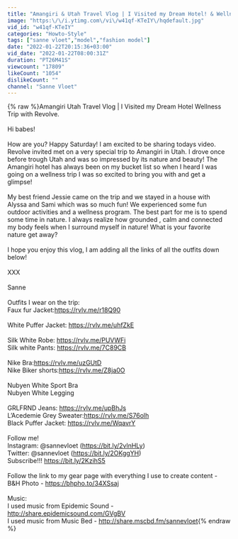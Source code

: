 ```yaml
---
title: "Amangiri & Utah Travel Vlog | I Visited my Dream Hotel! & Wellness Talks"
image: "https:\/\/i.ytimg.com\/vi\/w41qf-KTeIY\/hqdefault.jpg"
vid_id: "w41qf-KTeIY"
categories: "Howto-Style"
tags: ["sanne vloet","model","fashion model"]
date: "2022-01-22T20:15:36+03:00"
vid_date: "2022-01-22T08:00:31Z"
duration: "PT26M41S"
viewcount: "17809"
likeCount: "1054"
dislikeCount: ""
channel: "Sanne Vloet"
---
```

{% raw %}Amangiri Utah Travel Vlog | I Visited my Dream Hotel Wellness Trip with Revolve.  <br /><br />Hi babes!<br /><br />How are you? Happy Saturday! I am excited to be sharing todays video. Revolve invited met on a very special trip to Amangiri in Utah. I drove once before trough Utah and was so impressed by its nature and beauty! The Amangiri hotel has always been on my bucket list so when I heard I was going on a wellness trip I was so excited to bring you with and get a glimpse!<br /><br />My best friend Jessie came on the trip and we stayed in a house with Alyssa and Sami which was so much fun! We experienced some fun outdoor activities and a wellness program. The best part for me is to spend some time in nature. I always realize how grounded , calm and connected my body feels when I surround myself in nature!  What is your favorite nature get away?<br /><br />I hope you enjoy this vlog, I am adding all the links of all the outfits down below! <br /><br />XXX<br /><br />Sanne<br /><br />Outfits I wear on the trip:<br />Faux fur Jacket:<a rel="nofollow" target="blank" href="https://rvlv.me/r18Q90">https://rvlv.me/r18Q90</a><br /><br />White Puffer Jacket: <a rel="nofollow" target="blank" href="https://rvlv.me/uhfZkE">https://rvlv.me/uhfZkE</a><br /><br />Silk White Robe: <a rel="nofollow" target="blank" href="https://rvlv.me/PUVWFi">https://rvlv.me/PUVWFi</a><br />Silk white Pants: <a rel="nofollow" target="blank" href="https://rvlv.me/7C89CB">https://rvlv.me/7C89CB</a><br /><br />Nike Bra:<a rel="nofollow" target="blank" href="https://rvlv.me/uzGUtD">https://rvlv.me/uzGUtD</a><br />Nike Biker shorts:<a rel="nofollow" target="blank" href="https://rvlv.me/Z8ja0O">https://rvlv.me/Z8ja0O</a><br /><br />Nubyen White Sport Bra<br />Nubyen White Legging<br /><br />GRLFRND Jeans: <a rel="nofollow" target="blank" href="https://rvlv.me/upBhJs">https://rvlv.me/upBhJs</a><br />L’Acedemie Grey Sweater:<a rel="nofollow" target="blank" href="https://rvlv.me/S76olh">https://rvlv.me/S76olh</a><br />Black Puffer Jacket: <a rel="nofollow" target="blank" href="https://rvlv.me/WqavrY">https://rvlv.me/WqavrY</a><br /><br />Follow me!<br />Instagram: @sannevloet (<a rel="nofollow" target="blank" href="https://bit.ly/2vlnHLy)">https://bit.ly/2vlnHLy)</a><br />Twitter: @sannevloet (<a rel="nofollow" target="blank" href="https://bit.ly/2OKggYH)">https://bit.ly/2OKggYH)</a><br />Subscribe!!! <a rel="nofollow" target="blank" href="https://bit.ly/2KzihS5">https://bit.ly/2KzihS5</a><br /><br />Follow the link to my gear page with everything I use to create content - B&amp;H Photo - <a rel="nofollow" target="blank" href="https://bhpho.to/34XSsaj">https://bhpho.to/34XSsaj</a><br /><br />Music: <br />I used music from Epidemic Sound -  <a rel="nofollow" target="blank" href="http://share.epidemicsound.com/GVgBV">http://share.epidemicsound.com/GVgBV</a><br />I used music from Music Bed - <a rel="nofollow" target="blank" href="http://share.mscbd.fm/sannevloet">http://share.mscbd.fm/sannevloet</a>{% endraw %}
